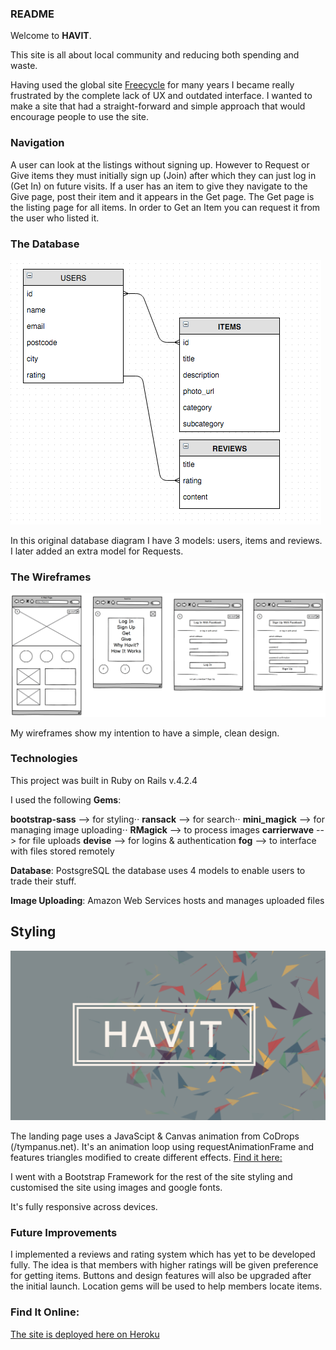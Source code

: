 ### README

Welcome to **HAVIT**. 

This site is all about local community and reducing both spending and waste. 

Having used the global site [Freecycle](https://www.freecycle.com) for many years I became really frustrated by the complete lack of UX and outdated interface. I wanted to make a site that had a straight-forward and simple approach that would encourage people to use the site.


### Navigation
A user can look at the listings without signing up. However to Request or Give items they must initially sign up (Join) after which they can just log in (Get In) on future visits. If a user has an item to give they navigate to the Give page, post their item and it appears in the Get page. The Get page is the listing page for all items. In order to Get an Item you can request it from the user who listed it. 


### The Database
![image](https://github.com/FinnCavanagh/Project-Two/blob/master/images/havit-database-diagram.png)

In this original database diagram I have 3 models: users, items and reviews. I later added an extra model for Requests. 


### The Wireframes
![image](https://github.com/FinnCavanagh/Project-Two/blob/master/images/havit-wireframes.png)

My wireframes show my intention to have a simple, clean design. 

### Technologies
This project was built in Ruby on Rails v.4.2.4

I used the following **Gems**:

**bootstrap-sass** --> for styling⋅⋅
**ransack** --> for search⋅⋅
**mini_magick** --> for managing image uploading⋅⋅
**RMagick** --> to process images
**carrierwave** --> for file uploads
**devise** --> for logins & authentication
**fog** --> to interface with files stored remotely

**Database**:
PostsgreSQL the database uses 4 models to enable users to trade their stuff.

**Image Uploading**:
Amazon Web Services hosts and manages uploaded files

## Styling

![image](https://github.com/FinnCavanagh/Project-Two/blob/master/images/havit-splash.png)

The landing page uses a JavaScipt & Canvas animation from CoDrops (/tympanus.net). It's an animation loop using requestAnimationFrame and features triangles modified to create different effects. [Find it here:](http://tympanus.net/codrops/2014/09/23/animated-background-headers/)

I went with a Bootstrap Framework for the rest of the site styling and customised the site using images and google fonts.

It's fully responsive across devices.
 
### Future Improvements
I implemented a reviews and rating system which has yet to be developed fully. The idea is that members with higher ratings will be given preference for getting items. 
Buttons and design features will also be upgraded after the initial launch. 
Location gems will be used to help members locate items. 

### Find It Online: 
[The site is deployed here on Heroku](http://quiet-dawn-3235.herokuapp.com/home/index)


